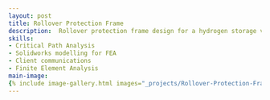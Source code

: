 ```yaml
---
layout: post
title: Rollover Protection Frame
description:  Rollover protection frame design for a hydrogen storage vessel. Design based on regulation, validated through analysis. Iterative design based on client requirements
skills: 
- Critical Path Analysis
- Solidworks modelling for FEA
- Client communications
- Finite Element Analysis
main-image:
{% include image-gallery.html images="_projects/Rollover-Protection-Frame/Screenshot 2025-07-22 161616.png" height="400" %}
---
```

